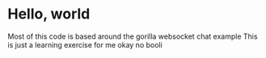 # Hello, world

Most of this code is based around the gorilla websocket chat example
This is just a learning exercise for me okay no booli